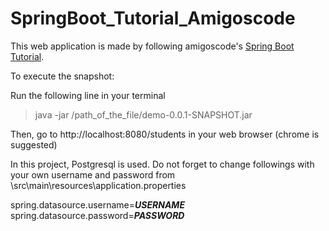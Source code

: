 # SpringBoot_Tutorial_Amigoscode
       
This web application is made by following amigoscode's [Spring Boot Tutorial](https://www.youtube.com/watch?v=9SGDpanrc8U).


To execute the snapshot:

Run the following line in your terminal

 >java -jar /path_of_the_file/demo-0.0.1-SNAPSHOT.jar
 
 Then, go to http://localhost:8080/students in your web browser (chrome is suggested)
 
 
In this project, Postgresql is used. Do not forget to change followings with your own username and password from \src\main\resources\application.properties

 spring.datasource.username=***USERNAME***
 spring.datasource.password=***PASSWORD***
 
